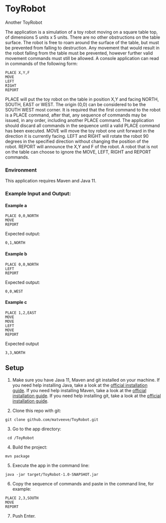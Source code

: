 # ToyRobot
Another ToyRobot

The application is a simulation of a toy robot moving on a square table top, of dimensions 5 units x 5 units. There are no
other obstructions on the table surface. The robot is free to roam around the surface of the table, but must be prevented
from falling to destruction. Any movement that would result in the robot falling from the table must be prevented,
however further valid movement commands must still be allowed.
A console application can read in commands of the following form:

```
PLACE X,Y,F
MOVE
LEFT
RIGHT
REPORT
```
PLACE will put the toy robot on the table in position X,Y and facing NORTH, SOUTH, EAST or WEST. The origin (0,0)
can be considered to be the SOUTH WEST most corner. It is required that the first command to the robot is a PLACE
command, after that, any sequence of commands may be issued, in any order, including another PLACE command. The
application should discard all commands in the sequence until a valid PLACE command has been executed.
MOVE will move the toy robot one unit forward in the direction it is currently facing.
LEFT and RIGHT will rotate the robot 90 degrees in the specified direction without changing the position of the robot.
REPORT will announce the X,Y and F of the robot. 
A robot that is not on the table can choose to ignore the MOVE, LEFT, RIGHT and REPORT commands.

### Environment
This application requires Maven and Java 11.

### Example Input and Output:

#### Example a

    PLACE 0,0,NORTH
    MOVE
    REPORT

Expected output:

    0,1,NORTH

#### Example b

    PLACE 0,0,NORTH
    LEFT
    REPORT

Expected output:

    0,0,WEST

#### Example c

    PLACE 1,2,EAST
    MOVE
    MOVE
    LEFT
    MOVE
    REPORT

Expected output

    3,3,NORTH

## Setup

1. Make sure you have Java 11, Maven and git installed on your machine. 
   If you need help installing Java, take a look at the [official installation guide](https://docs.aws.amazon.com/corretto/latest/corretto-11-ug/windows-7-install.html).
   If you need help installing Maven, take a look at the [official installation guide](https://maven.apache.org/install.html).
   If you need help installing git, take a look at the [official installation guide](https://git-scm.com/book/en/v2/Getting-Started-Installing-Git).

2. Clone this repo with git:
```
git clone github.com/matveeve/ToyRobot.git
```
3. Go to the app directory:
```
 cd /ToyRobot
```
4. Build the project:
 ```
mvn package
```
5. Execute the app in the command line:
```
java -jar target/ToyRobot-1.0-SNAPSHOT.jar
```
6. Copy the sequence of commands and paste in the command line, for example:
```
PLACE 2,3,SOUTH
MOVE
REPORT
```
7. Push Enter.
